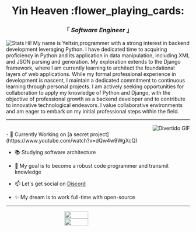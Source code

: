 
<div align="center" justify="center">
 
<h1>Yin Heaven :flower_playing_cards: </h1>
<h3> 「  <em>Software Engineer</em>  」 </h3>

</div>

<img align="left" alt="Stats" src="https://github.com/YinHeaven/YinHeaven/blob/main/Stats.js" />


<p align="left" >
  Hi! My name is Yeltsin,programmer with a strong interest in backend development leveraging Python. I have dedicated time to acquiring proficiency in Python and its application in data manipulation, including XML and JSON parsing and generation. My exploration extends to the Django framework, where I am currently learning to architect the foundational layers of web applications. While my formal professional experience in development is nascent, I maintain a dedicated commitment to continuous learning through personal projects. I am actively seeking opportunities for collaboration to apply my knowledge of Python and Django, with the objective of professional growth as a backend developer and to contribute to innovative technological endeavors. I value collaborative environments and am eager to embark on my initial professional steps within the field.
</p>

---


<div align="right">
  <img alt="Divertido GIF" src="https://media.giphy.com/media/v1.Y2lkPTc5MGI3NjExeDlxdGc2cGM5cmIwN2RleWpkYW8zNXQzeHltaGZncWNmZ3lhdmxvciZlcD12MV9naWZzX3NlYXJjaCZjdD1n/IzR9o1CxrNYTU1g71p/giphy.gif" />
</div>
- 🔭 Currently Working on [a secret project](https://www.youtube.com/watch?v=dQw4w9WgXcQ)

- 📚 Studying software architecture

- 🏹 My goal is to become a robust code programmer and transmit knowledge 

- 📫 Let's get social on [Discord](https://discordapp.com//)

- ✨ My dream is to work full-time with open-source

---
 <div style="display: flex; flex-direction: column; align-items: center;">
   <img align="left" width="36%" src="https://github-readme-stats.vercel.app/api?username=YinHeaven&count_private=true&show_icons=true&theme=tokyonight"/>
   <img align="left" width="36%" src="https://github-readme-stats.vercel.app/api/top-langs/?username=YinHeaven&theme=tokyonight&layout=compact"/>
 </div>
